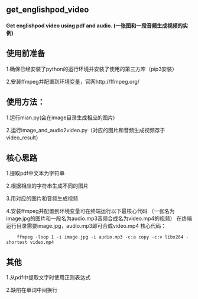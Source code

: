 

## get_englishpod_video
#### Get englishpod video using pdf and audio. (一张图和一段音频生成视频的实例)
## 使用前准备
1.确保已经安装了python的运行环境并安装了使用的第三方库（pip3安装）

2.安装ffmpeg并配置到环境变量，官网http://ffmpeg.org/

## 使用方法：
1.运行mian.py(会在image目录生成相应的图片)

2.运行image_and_audio2video.py（对应的图片和音频生成视频存于video_result）

## 核心思路
1.提取pdf中文本为字符串

2.根据相应的字符串生成不同的图片

3.用对应的图片和音频生成视频

4.安装ffmpeg并配置到环境变量可在终端运行以下最核心代码
（一张名为image.jpg的图片和一段名为audio.mp3音频合成名为video.mp4的视频）
在终端运行目录需要image.jpg，audio.mp3即可合成video.mp4
核心代码：

```
    ffmpeg -loop 1 -i image.jpg -i audio.mp3 -c:a copy -c:v libx264 -shortest video.mp4
```


## 其他
1.从pdf中提取文字时使用正则表达式

2.缺陷在单词中间换行


